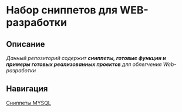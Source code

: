 # Набор сниппетов для WEB-разработки

## Описание

*Данный репозиторий содержит **сниппеты, готовые функции и примеры готовых реализованных проектов** для облегчения Web-разработки*

## Навигация

[Сниппеты MYSQL](https://github.com/polutin/functions/tree/master/mysql "MYSQL")
